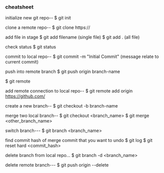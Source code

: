 ### cheatsheet



initialize new git repo--
$ git init

clone a remote repo--
$ git clone https://

add file in stage
$ git add filename	(single file)
$ git add .		(all file)

check status
$ git status

commit to local repo--
$ git commit -m "Initial Commit"	(message relate to current commit)

push into remote branch
$ git push origin branch-name

$ git remote 

add remote connection to local repo--
$ git remote add origin https://github.com/

create a new branch--
$ git checkout -b branch-name

merge two local branch--
$ git checkout <branch_name>
$ git merge <other_branch_name>

switch branch---
$ git branch <branch_name>

find commit hash of merge commit that you want to undo
$ git log
$ git reset hard <commit_hash>

delete branch from local repo...
$ git branch -d <branch_name>

delete remote branch---
$ git push origin --delete <remote-branch-name>




